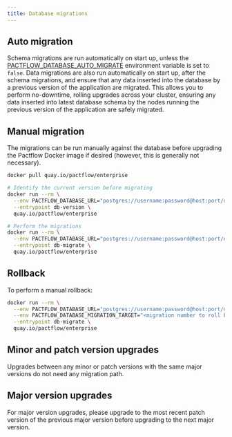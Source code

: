 ```yaml
---
title: Database migrations
---
```


## Auto migration

Schema migrations are run automatically on start up, unless the [PACTFLOW_DATABASE_AUTO_MIGRATE](/docs/on-premises/environment-variables/#pactflow_database_auto_migrate) environment variable is set to `false`. Data migrations are also run automatically on start up, after the schema migrations, and ensure that any data inserted into the database by a previous version of the application are migrated. This allows you to perform no-downtime, rolling upgrades across your cluster, ensuring any data inserted into latest database schema by the nodes running the previous version of the application are safely migrated.

## Manual migration

The migrations can be run manually against the database before upgrading the Pactflow Docker image if desired (however, this is generally not necessary).

```sh
docker pull quay.io/pactflow/enterprise

# Identify the current version before migrating
docker run --rm \
  --env PACTFLOW_DATABASE_URL="postgres://username:password@host:port/database" \
  --entrypoint db-version \
  quay.io/pactflow/enterprise

# Perform the migrations
docker run --rm \
  --env PACTFLOW_DATABASE_URL="postgres://username:password@host:port/database" \
  --entrypoint db-migrate \
  quay.io/pactflow/enterprise
```

## Rollback

To perform a manual rollback:

```sh
docker run --rm \
  --env PACTFLOW_DATABASE_URL="postgres://username:password@host:port/database" \
  --env PACTFLOW_DATABASE_MIGRATION_TARGET="<migration number to roll back to>" \
  --entrypoint db-migrate \
  quay.io/pactflow/enterprise
```

## Minor and patch version upgrades

Upgrades between any minor or patch versions with the same major versions do not need any migration path.

## Major version upgrades

For major version upgrades, please upgrade to the most recent patch version of the previous major version before upgrading to the next major version.

